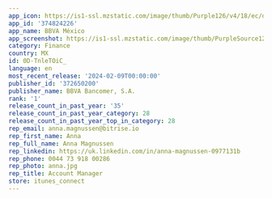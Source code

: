 ```yaml
---
app_icon: https://is1-ssl.mzstatic.com/image/thumb/Purple126/v4/18/ec/d4/18ecd4e3-bc33-ab8c-ce4c-2b7259728e4b/AppIcon-1x_U007emarketing-0-5-0-85-220.png/1024x1024bb.png
app_id: '374824226'
app_name: BBVA México
app_screenshot: https://is1-ssl.mzstatic.com/image/thumb/PurpleSource122/v4/b3/85/24/b38524ac-2cc7-b552-c18b-e67bf257dd52/45622ff4-793c-4d9b-ad7e-09c1522ce2a8_ios-1242x2688-00.png/1242x2688bb.png
category: Finance
country: MX
id: 0D-TnleTOiC_
language: en
most_recent_release: '2024-02-09T00:00:00'
publisher_id: '372650200'
publisher_name: BBVA Bancomer, S.A.
rank: '1'
release_count_in_past_year: '35'
release_count_in_past_year_category: 28
release_count_in_past_year_top_in_category: 28
rep_email: anna.magnussen@bitrise.io
rep_first_name: Anna
rep_full_name: Anna Magnussen
rep_linkedin: https://uk.linkedin.com/in/anna-magnussen-0977131b
rep_phone: 0044 73 918 00286
rep_photo: anna.jpg
rep_title: Account Manager
store: itunes_connect
---
```

